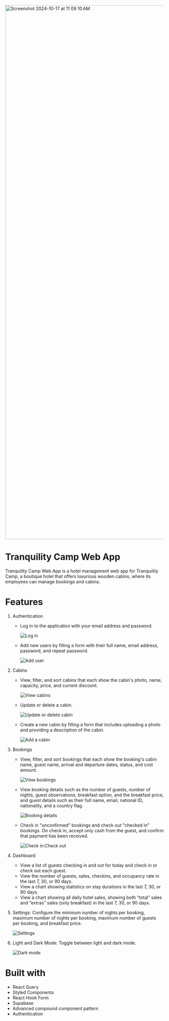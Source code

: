 <img width="1693" alt="Screenshot 2024-10-17 at 11 09 10 AM" src="https://github.com/user-attachments/assets/59e37e50-46cd-4321-b9a4-13f6016115a0">

# Tranquility Camp Web App

Tranquility Camp Web App is a hotel management web app for Tranquility Camp, a boutique hotel that offers luxurious wooden cabins, where its employees can manage bookings and cabins.

# Features

1. Authentication
   * Log in to the application with your email address and password.

     ![Log in](https://github.com/user-attachments/assets/290498e3-e875-41be-88f1-53bb3200c2c0)

   * Add new users by filling a form with their full name, email address, password, and repeat password.

     ![Add user](https://github.com/user-attachments/assets/08269a3f-f04c-49e7-944e-1e242139802f)

2. Cabins
   * View, filter, and sort cabins that each show the cabin's photo, name, capacity, price, and current discount.
   
     ![View cabins](https://github.com/user-attachments/assets/f85ccfca-e583-4614-829f-79bfd55e749c)

   * Update or delete a cabin.
   
     ![Update or delete cabin](https://github.com/user-attachments/assets/b458c419-4869-4ec9-8657-8860bc26df24)


   * Create a new cabin by filling a form that includes uploading a photo and providing a description of the cabin.
   
     ![Add a cabin](https://github.com/user-attachments/assets/0714b14e-e4bd-4cef-8089-8ac90e61c0bc)

3. Bookings
   * View, filter, and sort bookings that each show the booking's cabin name, guest name, arrival and departure dates, status, and cost amount.
   
     ![View bookings](https://github.com/user-attachments/assets/4a946c50-8e68-41dc-a9c4-227aad5f27d6)

   * View booking details such as the number of guests, number of nights, guest observations, breakfast option, and the breakfast price, and guest details
     such as their full name, email, national ID, nationality, and a country flag.

     ![Booking details](https://github.com/user-attachments/assets/a779df80-a999-41e1-baf8-0fadbcb48617)

   * Check in "unconfirmed" bookings and check out "checked in" bookings. On check in, accept only cash from the guest, and
     confirm that payment has been received.

     ![Check in:Check out](https://github.com/user-attachments/assets/26ef06f4-16ea-4c29-9121-d717291cbb2f)


3. Dashboard
   *  View a list of guests checking in and out for today and check in or check out each guest.
   *  View the number of guests, sales, checkins, and occupancy rate in the last 7, 30, or 90 days.
   *  View a chart showing statistics on stay durations in the last 7, 30, or 90 days.
   *  View a chart showing all daily hotel sales, showing both “total” sales and “extras” sales (only breakfast) in the last 7, 30, or 90 days.
  
4. Settings: Configure the minimum number of nights per booking, maximum number of nights per booking, maximum number of guests per booking, and breakfast price.
  
   ![Settings](https://github.com/user-attachments/assets/30e80eb1-9e51-4951-a87a-e59184d65301)

7. Light and Dark Mode: Toggle between light and dark mode.
  
   ![Dark mode](https://github.com/user-attachments/assets/fa482f59-2d5d-4bf6-8699-15b6714946f1)

# Built with

* React Query
* Styled Components
* React Hook Form
* Supabase
* Advanced compound component pattern
* Authentication
